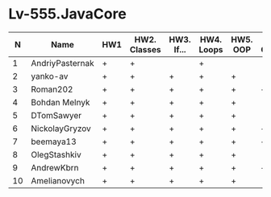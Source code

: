 # Lv-555.JavaCore

N|Name| HW1 | HW2. Classes|HW3. If...|HW4. Loops|HW5. OOP| HW6. Collection | HW7. String
--|--|--|--|--|--|--|--|--
1|AndriyPasternak |+ |+| |+||
2|yanko-av| + | +|+|+|+||
3|Roman202| + | +|+|+|+|+|.
4|Bohdan Melnyk |+|+|+|+|+||
5|DTomSawyer|+|+|+|+|+||
6|NickolayGryzov|+|+ |+|+|+|+|
7|beemaya13|+ | +|+|+|+|+|
8|OlegStashkiv|+ |+|+|+|+||
9|AndrewKbrn|+|+|+|+|+|+||
10|Amelianovych|+|+|+|+|+||
